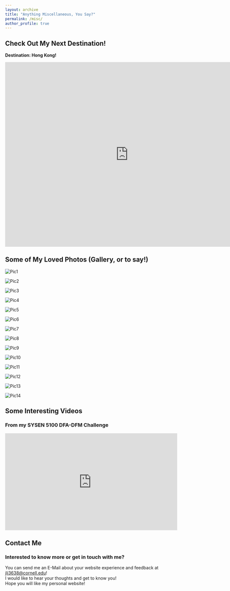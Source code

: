 ```yaml
---
layout: archive
title: "Anything Miscellaneous, You Say?"
permalink: /misc/
author_profile: true
---
```



## Check Out My Next Destination!

**Destination: Hong Kong!**
<br>
<iframe src="https://www.google.com/maps/embed?pb=!1m14!1m12!1m3!1d141330.9349221329!2d114.11082571116934!3d22.37010309536395!2m3!1f0!2f0!3f0!3m2!1i1024!2i768!4f13.1!5e0!3m2!1sen!2sus!4v1683588035333!5m2!1sen!2sus" width="800" height="600" style="border:0;" allowfullscreen="" loading="lazy" referrerpolicy="no-referrer-when-downgrade"></iframe>
<br>

## Some of My Loved Photos (Gallery, or to say!)

![Pic1](/images/pic1.jpg)

![Pic2](/images/pic2.jpg)

![Pic3](/images/pic3.jpg)

![Pic4](/images/pic4.jpg)

![Pic5](/images/pic5.jpg)

![Pic6](/images/pic6.jpg)

![Pic7](/images/pic7.jpg)

![Pic8](/images/pic8.jpg)

![Pic9](/images/pic9.jpg)

![Pic10](/images/pic10.jpg)

![Pic11](/images/pic11.jpg)

![Pic12](/images/pic12.jpg)

![Pic13](/images/pic13.jpg)

![Pic14](/images/pic14.jpg)

## Some Interesting Videos

### From my SYSEN 5100 DFA-DFM Challenge

<iframe width="560" height="315" src="https://www.youtube.com/embed/ZzNQWlmXRfI" title="YouTube video player" frameborder="0" allow="accelerometer; autoplay; clipboard-write; encrypted-media; gyroscope; picture-in-picture; web-share" allowfullscreen></iframe>


## Contact Me

### Interested to know more or get in touch with me?

You can send me an E-Mail about your website experience and feedback at [jli3638@cornell.edu](mailto:jli3638@cornell.edu)!
<br>I would like to hear your thoughts and get to know you!
<br>Hope you will like my personal website!
